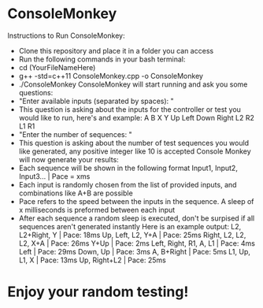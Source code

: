 # ConsoleMonkey
Instructions to Run ConsoleMonkey:
- Clone this repository and place it in a folder you can access
- Run the following commands in your bash terminal:
- cd (YourFileNameHere)
- g++ -std=c++11 ConsoleMonkey.cpp -o ConsoleMonkey
- ./ConsoleMonkey
ConsoleMonkey will start running and ask you some questions:
- "Enter available inputs (separated by spaces): "
- This question is asking about the inputs for the controller or test you would like to run, here's and example: A B X Y Up Left Down Right L2 R2 L1 R1
- "Enter the number of sequences: "
- This question is asking about the number of test sequences you would like generated, any positive integer like 10 is accepted
Console Monkey will now generate your results:
- Each sequence will be shown in the following format Input1, Input2, Input3... | Pace = xms
- Each input is randomly chosen from the list of provided inputs, and combinations like A+B are possible
- Pace refers to the speed between the inputs in the sequence. A sleep of x milliseconds is preformed between each input
- After each sequence a random sleep is executed, don't be surpised if all sequences aren't generated instantly
Here is an example output:
L2, L2+Right, Y | Pace: 18ms
Up, Left, L2, Y+A | Pace: 25ms
Right, L2, L2, L2, X+A | Pace: 26ms
Y+Up | Pace: 2ms
Left, Right, R1, A, L1 | Pace: 4ms
Left | Pace: 29ms
Down, Up | Pace: 3ms
A, B+Right | Pace: 5ms
L1, Up, L1, X | Pace: 13ms
Up, Right+L2 | Pace: 25ms
# Enjoy your random testing!
